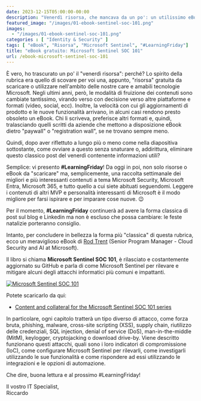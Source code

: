 ```yaml
---
date: 2023-12-15T05:00:00-00:00
description: "Venerdì risorsa, che mancava da un po': un utilissimo eBook gratuito scritto dal mitico Rod Trent sull'utilizzo di Microsoft Sentinel per rilevare e mitigare alcuni degli attacchi informatici più comuni e impattanti."
featured_image: "/images/01-ebook-sentinel-soc-101.png"
images:
  - "/images/01-ebook-sentinel-soc-101.png"
categories : [ "Identity & Security" ]
tags: [ "eBook", "Risorsa", "Microsoft Sentinel", "#LearningFriday"]
title: "eBook gratuito: Microsoft Sentinel SOC 101"
url: /ebook-microsoft-sentinel-soc-101
---
```

È vero, ho trascurato un po' il "venerdì risorsa": perché? Lo spirito della rubrica era quello di scovare per voi una, appunto, "risorsa" gratuita da scaricare o utilizzare nell'ambito delle nostre care e amabili tecnologie Microsoft. Negli ultimi anni, però, le modalità di fruizione dei contenuti sono cambiate tantissimo, virando verso con decisione verso altre piattaforme e formati (video, social, ecc). Inoltre, la velocità con cui gli aggiornamenti di prodotto e le nuove funzionalità arrivano, in alcuni casi rendono presto obsoleto un eBook. Chi li scriveva, preferisce altri formati e, quindi, tralasciando quelli scritti da aziende che mettono a disposizione eBook dietro "paywall" o "registration wall", se ne trovano sempre meno.

Quindi, dopo aver riflettuto a lungo più o meno come nella diapositiva sottostante, come ovviare a questo senza snaturare o, addirittura, eliminare questo classico post del venerdì contenente informazioni utili?

Semplice: vi presento **#LearningFriday**! Da oggi in poi, non solo risorse o eBook da "scaricare" ma, semplicemente, una raccolta settimanale dei migliori e più interessanti contenuti a tema Microsoft Security, Microsoft Entra, Microsoft 365, e tutto quello a cui siete abituati seguendomi. Leggere i contenuti di altri MVP e personalità interessanti di Microsoft è il modo migliore per farsi ispirare e per imparare cose nuove. 😉

Per il momento, **#LearningFriday** continuerà ad avere la forma classica di post sul blog e Linkedin ma non è escluso che possa cambiare: le feste natalizie porteranno consiglio.

Intanto, per concludere in bellezza la forma più "classica" di questa rubrica, ecco un meraviglioso eBook di [Rod Trent](https://www.linkedin.com/in/rodtrent/) (Senior Program Manager - Cloud Security and AI at Microsoft).

Il libro si chiama **Microsoft Sentinel SOC 101**, è rilasciato e costantemente aggiornato su GitHub e parla di come Microsoft Sentinel per rilevare e mitigare alcuni degli attacchi informatici più comuni e impattanti.

[![Microsoft Sentinel SOC 101](/images/01-ebook-sentinel-soc-101.png)](https://github.com/rod-trent/Sentinel-SOC-101)

Potete scaricarlo da qui:
- [Content and collateral for the Microsoft Sentinel SOC 101 series](https://github.com/rod-trent/Sentinel-SOC-101)

In particolare, ogni capitolo tratterà un tipo diverso di attacco, come forza bruta, phishing, malware, cross-site scripting (XSS), supply chain, riutilizzo delle credenziali, SQL injection, denial of service (DoS), man-in-the-middle (MitM), keylogger, cryptojacking o download drive-by. Viene descritto funzionano questi attacchi, quali sono i loro indicatori di compromissione (IoC), come configurare Microsoft Sentinel per rilevarli, come investigarli utilizzando le sue funzionalità e come rispondere ad essi utilizzando le integrazioni e le opzioni di automazione.

Che dire, buona lettura e al prossimo #LearningFriday!

Il vostro IT Specialist,  
Riccardo